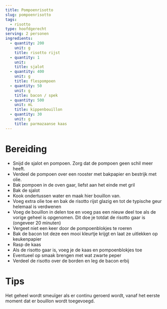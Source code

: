```yaml
---
title: Pompoenrisotto
slug: pompoenrisotto
tags: 
  - risotto
type: hoofdgerecht
serving: 2 personen
ingredients:
  - quantity: 200
    unit: g
    title: risotto rijst
  - quantity: 1
    unit:
    title: sjalot
  - quantity: 400
    unit: g
    title: flespompoen
  - quantity: 50
    unit: g
    title: bacon / spek
  - quantity: 500
    unit: mL
    title: kippenbouillon
  - quantity: 30
    unit: g
    title: parmazaanse kaas
---
```


# Bereiding
- Snijd de sjalot en pompoen. Zorg dat de pompoen geen schil meer heeft.
- Verdeel de pompoen over een rooster met bakpapier en bestrijk met olie. 
- Bak pompoen in de oven gaar, liefst aan het einde met gril
- Bak de sjalot
- Kook ondertussen water en maak hier bouillon van.
- Voeg extra olie toe en bak de risotto rijst glazig en tot de typische geur helemaal is verdwenen
- Voeg de bouillon in delen toe en voeg pas een nieuw deel toe als de vorige geheel is opgenomen. Dit doe je totdat de risotto gaar is (ongeveer 20 minuten)
- Vergeet niet een keer door de pompoenblokjes te roeren
- Bak de bacon tot deze een mooi kleurtje krijgt en laat ze uitlekken op keukenpapier
- Rasp de kaas
- Als de risotto gaar is, voeg je de kaas en pompoenblokjes toe
- Eventueel op smaak brengen met wat zwarte peper
- Verdeel de risotto over de borden en leg de bacon erbij


# Tips
Het geheel wordt smeuïger als er continu geroerd wordt, vanaf het eerste moment dat er bouillon wordt toegevoegd.

